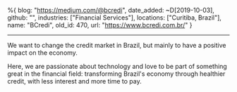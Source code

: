 %{
  blog: "https://medium.com/@bcredi",
  date_added: ~D[2019-10-03],
  github: "",
  industries: ["Financial Services"],
  locations: ["Curitiba, Brazil"],
  name: "BCredi",
  old_id: 470,
  url: "https://www.bcredi.com.br/"
}

---

We want to change the credit market in Brazil, but mainly to have a positive impact on the economy.

Here, we are passionate about technology and love to be part of something great in the financial field: transforming Brazil's economy through healthier credit, with less interest and more time to pay.
